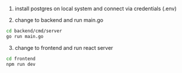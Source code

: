 1) install postgres on local system and connect via credentials (.env)

2) change to backend and run main.go
```bash
cd backend/cmd/server
go run main.go
``` 

3) change to frontend and run react server 
```bash
cd frontend
npm run dev
``` 
